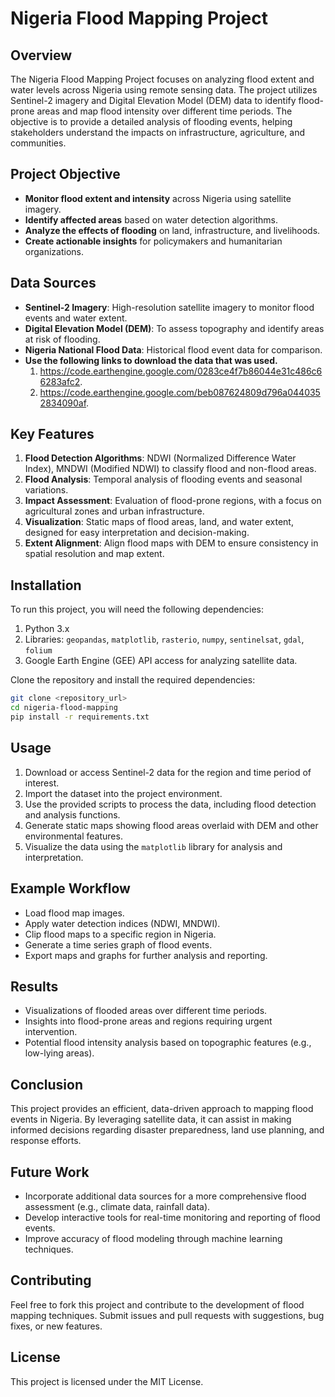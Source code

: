 # Nigeria Flood Mapping Project

## Overview
The Nigeria Flood Mapping Project focuses on analyzing flood extent and water levels across Nigeria using remote sensing data. The project utilizes Sentinel-2 imagery and Digital Elevation Model (DEM) data to identify flood-prone areas and map flood intensity over different time periods. The objective is to provide a detailed analysis of flooding events, helping stakeholders understand the impacts on infrastructure, agriculture, and communities.

## Project Objective
- **Monitor flood extent and intensity** across Nigeria using satellite imagery.
- **Identify affected areas** based on water detection algorithms.
- **Analyze the effects of flooding** on land, infrastructure, and livelihoods.
- **Create actionable insights** for policymakers and humanitarian organizations.

## Data Sources
- **Sentinel-2 Imagery**: High-resolution satellite imagery to monitor flood events and water extent.
- **Digital Elevation Model (DEM)**: To assess topography and identify areas at risk of flooding.
- **Nigeria National Flood Data**: Historical flood event data for comparison.
- **Use the following links to download the data that was used.**
  1. https://code.earthengine.google.com/0283ce4f7b86044e31c486c66283afc2.
  2. https://code.earthengine.google.com/beb087624809d796a0440352834090af.

## Key Features
1. **Flood Detection Algorithms**: NDWI (Normalized Difference Water Index), MNDWI (Modified NDWI) to classify flood and non-flood areas.
2. **Flood Analysis**: Temporal analysis of flooding events and seasonal variations.
3. **Impact Assessment**: Evaluation of flood-prone regions, with a focus on agricultural zones and urban infrastructure.
4. **Visualization**: Static maps of flood areas, land, and water extent, designed for easy interpretation and decision-making.
5. **Extent Alignment**: Align flood maps with DEM to ensure consistency in spatial resolution and map extent.

## Installation
To run this project, you will need the following dependencies:

1. Python 3.x
2. Libraries: `geopandas`, `matplotlib`, `rasterio`, `numpy`, `sentinelsat`, `gdal`, `folium`
3. Google Earth Engine (GEE) API access for analyzing satellite data.
   
Clone the repository and install the required dependencies:

```bash
git clone <repository_url>
cd nigeria-flood-mapping
pip install -r requirements.txt
```

## Usage
1. Download or access Sentinel-2 data for the region and time period of interest.
2. Import the dataset into the project environment.
3. Use the provided scripts to process the data, including flood detection and analysis functions.
4. Generate static maps showing flood areas overlaid with DEM and other environmental features.
5. Visualize the data using the `matplotlib` library for analysis and interpretation.

## Example Workflow
- Load flood map images.
- Apply water detection indices (NDWI, MNDWI).
- Clip flood maps to a specific region in Nigeria.
- Generate a time series graph of flood events.
- Export maps and graphs for further analysis and reporting.

## Results
- Visualizations of flooded areas over different time periods.
- Insights into flood-prone areas and regions requiring urgent intervention.
- Potential flood intensity analysis based on topographic features (e.g., low-lying areas).

## Conclusion
This project provides an efficient, data-driven approach to mapping flood events in Nigeria. By leveraging satellite data, it can assist in making informed decisions regarding disaster preparedness, land use planning, and response efforts.

## Future Work
- Incorporate additional data sources for a more comprehensive flood assessment (e.g., climate data, rainfall data).
- Develop interactive tools for real-time monitoring and reporting of flood events.
- Improve accuracy of flood modeling through machine learning techniques.

## Contributing
Feel free to fork this project and contribute to the development of flood mapping techniques. Submit issues and pull requests with suggestions, bug fixes, or new features.

## License
This project is licensed under the MIT License.
